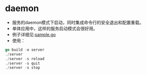 # daemon

* 服务的daemon模式下启动，同时集成命令行的安全退出和配置重载。
* 单体应用中，这样的服务启动模式会很好用。
* 例子详细见:[sample.go](https://github.com/YuleiGong/luffy/blob/main/daemon/example/sample.go)
* 使用：

```go
go build -o server
./server
./server -s reload
./server -s quit
./server -s stop
```

